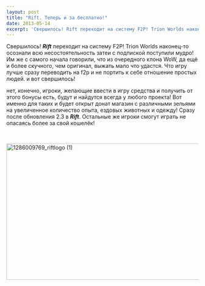 ```yaml
---
layout: post
title: "Rift. Теперь и за бесплатно!"
date: 2013-05-14
excerpt: 'Свершилось! Rift переходит на систему F2P! Trion Worlds наконец-то осознали всю несостоятельность затеи с подпиской поступили мудро! Им же с самого начала говорили, что из очередного клона WoW, да ещё и более скучного, чем оригинал, выжать мало что удастся...'
---
```


Свершилось! <em><strong>Rift</strong></em> переходит на систему F2P! Trion Worlds наконец-то осознали всю несостоятельность затеи с подпиской поступили мудро! Им же с самого начала говорили, что из очередного клона WoW, да ещё и более скучного, чем оригинал, выжать мало что удастся. Что игру лучше сразу переводить на f2p и не портить к себе отношение простых людей. и вот свершилось!

нет, конечно, игроки, желающие ввести в игру средства и получить от этого бонусы есть, будут и найдутся всегда у любого проекта! Вот именно для таких и будет открыт донат магазин с различными зельями на увеличенное количество опыта, ездовых животных и одежду! Сразу после обновления 2.3 в <em><strong>Rift</strong></em>. Остальные же игроки смогут играть не опасаясь более за свой кошелёк!

&nbsp;

<a href="http://gamersoul.ru/wp-content/uploads/2013/02/1286009769_riftlogo-1.jpg"><img class="wp-image-1376 aligncenter" alt="1286009769_riftlogo (1)" src="http://gamersoul.ru/wp-content/uploads/2013/02/1286009769_riftlogo-1.jpg" width="546" height="357" /></a>